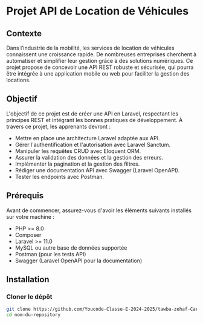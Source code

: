 # Projet API de Location de Véhicules

## Contexte

Dans l’industrie de la mobilité, les services de location de véhicules connaissent une croissance rapide. De nombreuses entreprises cherchent à automatiser et simplifier leur gestion grâce à des solutions numériques. Ce projet propose de concevoir une API REST robuste et sécurisée, qui pourra être intégrée à une application mobile ou web pour faciliter la gestion des locations.

## Objectif

L'objectif de ce projet est de créer une API en Laravel, respectant les principes REST et intégrant les bonnes pratiques de développement. À travers ce projet, les apprenants devront :

- Mettre en place une architecture Laravel adaptée aux API.
- Gérer l'authentification et l'autorisation avec Laravel Sanctum.
- Manipuler les requêtes CRUD avec Eloquent ORM.
- Assurer la validation des données et la gestion des erreurs.
- Implémenter la pagination et la gestion des filtres.
- Rédiger une documentation API avec Swagger (Laravel OpenAPI).
- Tester les endpoints avec Postman.

## Prérequis

Avant de commencer, assurez-vous d'avoir les éléments suivants installés sur votre machine :

- PHP >= 8.0
- Composer
- Laravel >= 11.0
- MySQL ou autre base de données supportée
- Postman (pour les tests API)
- Swagger (Laravel OpenAPI pour la documentation)

## Installation

### Cloner le dépôt

```bash
git clone https://github.com/Youcode-Classe-E-2024-2025/tawba-zehaf-CarRentalAPI.git 
cd nom-du-repository
